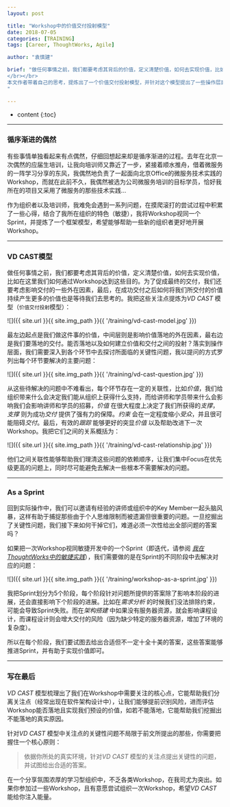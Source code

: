 ```yaml
---
layout: post

title: "Workshop中的价值交付投射模型"
date: 2018-07-05
categories: [TRAINING]
tags: [Career, ThoughtWorks, Agile]

author: "袁慎建"

brief: "做任何事情之前，我们都要考虑其背后的价值，定义清楚价值，如何去实现价值，比如在这里我们如何通过Workshop达到这些目的。为了促成最终的交付，我们还要考虑影响交付的一些外在因素，最后，在成功交付之后如何将我们所交付的价值持续产生更多的价值也是等待我们去思考的。
</br></br>
本文作者带着自己的思考，提炼出了一个价值交付投射模型，并针对这个模型提出了一些操作层面上的问题，最后通过敏捷开发中的Sprint来梳理了解决问题顺序...
"

---
```


* content
{:toc}

---

### 循序渐进的偶然
有些事情单独看起来有点偶然，仔细回想起来却是循序渐进的过程。去年在北京一次偶然的应届生培训，让我向培训师又靠近了一步，紧接着顺水推舟，借着微服务的一阵学习分享的东风，我偶然地负责了一起面向北京Office的微服务技术实践的Workshop，而就在此前不久，我偶然被选为公司微服务培训的目标学员，恰好我所在的项目又采用了微服务的那些技术实践...

作为组织者以及培训师，我难免会遇到一系列问题，在摸爬滚打的尝试过程中积累了一些心得，结合了我所在组织的特色（敏捷），我将Workshop视同一个Sprint，并提炼了一个框架模型，希望能够帮助一些新的组织者更好地开展Workshop。

---

###  VD CAST模型
做任何事情之前，我们都要考虑其背后的价值，定义清楚价值，如何去实现价值，比如在这里我们如何通过Workshop达到这些目的。为了促成最终的交付，我们还要考虑影响交付的一些外在因素，最后，在成功交付之后如何将我们所交付的价值持续产生更多的价值也是等待我们去思考的。我把这些关注点提炼为*VD CAST* 模型（`价值交付投射`模型）：

![]({{ site.url }}{{ site.img_path }}{{ '/training/vd-cast-model.jpg' }})

最左边起点是我们做这件事的价值，中间层则是影响价值落地的外在因素，最右边是我们要落地的交付。能否落地以及如何建立价值和交付之间的投射？落实到操作层面，我们需要深入到各个环节中去探讨所面临的关键性问题，我以提问的方式罗列出每个环节要解决的主要问题：

![]({{ site.url }}{{ site.img_path }}{{ '/training/vd-cast-question.jpg' }})

从这些待解决的问题中不难看出，每个环节存在一定的关联性，比如*价值*，我们给组织带来什么会决定我们能从组织上获得什么支持，而给讲师和学员带来什么会影响我们会影响讲师和学员的招募，*价值* 在很大程度上决定了我们所获得的*支撑*，*支撑* 则为成功*交付* 提供了强有力的保障。*约束* 会在一定程度缩小*受众*，并且很可能阻碍*交付*。最后，有效的*跟踪* 能够更好的突显*价值* 以及帮助改进下一次Workshop。我把它们之间的关系概括为：

![]({{ site.url }}{{ site.img_path }}{{ '/training/vd-cast-relationship.jpg' }})

他们之间关联性能够帮助我们理清这些问题的依赖顺序，让我们集中Focus在优先级更高的问题上，同时尽可能避免去解决一些根本不需要解决的问题。

---

### As a Sprint
回到实际操作中，我们可以邀请有经验的讲师或组织中的Key Member一起头脑风暴，这样有助于捕捉那些由于个人思维限制而被遗漏但很重要的问题。一旦挖掘出了关键性问题，我们接下来如何干掉它们，难道必须一次性给出全部问题的答案吗？

如果把一次Workshop视同敏捷开发中的一个Sprint（即迭代，请参阅 [*我在ThoughtWorks中的敏捷实践*]({{'/first-impressive-agile-experience-in-thoughtworks/'}})），我们需要做的是在Sprint的不同阶段中去解决对应的问题：

![]({{ site.url }}{{ site.img_path }}{{ '/training/workshop-as-a-sprint.jpg' }})

我把Sprint划分为5个阶段，每个阶段针对问题所提供的答案除了影响本阶段的进展，还会直接影响下个阶段的进展。比如在*需求分析* 的时候我们没法排除约束，可能会导致Sprint失败。而在*架构搭建* 中如果没有服务器资源，就会影响课程设计，而课程设计则会增大交付的风险（因为缺少特定的服务器资源，增加了环境的复杂度）。

所以在每个阶段，我们要试图去给出合适但不一定十全十美的答案，这些答案能够推进Sprint，并有助于实现价值即可。

---

### 写在最后
*VD CAST* 模型梳理出了我们在Workshop中需要关注的核心点，它能帮助我们分离关注点（经常出现在软件架构设计中），让我们能够提前识别风险，进而评估Workshop能否落地且实现我们预设的价值，如若不能落地，它能帮助我们挖掘出不能落地的真实原因。

针对*VD CAST* 模型中关注点的关键性问题不局限于前文所提出的那些，你需要把握住一个核心原则：

> 依据你所处的真实环境，针对*VD CAST* 模型的关注点提出关键性的问题，并试图给出合适的答案。

在一个分享氛围浓厚的学习型组织中，不乏各类Workshop，在我司尤为突出。如果你参加过一些Workshop，且有意愿尝试组织一次Workshop，希望*VD CAST* 能给你注入能量。




























